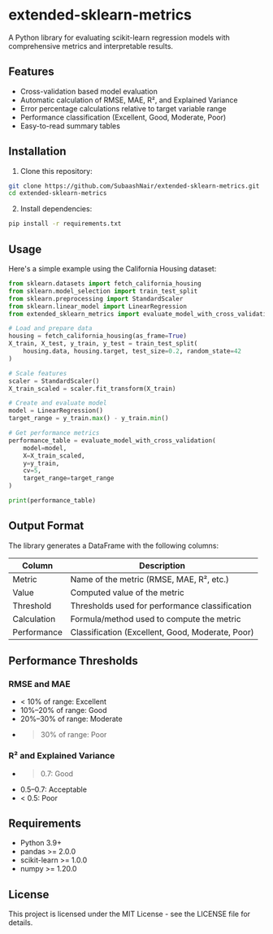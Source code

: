 # extended-sklearn-metrics

A Python library for evaluating scikit-learn regression models with comprehensive metrics and interpretable results.

## Features

- Cross-validation based model evaluation
- Automatic calculation of RMSE, MAE, R², and Explained Variance
- Error percentage calculations relative to target variable range
- Performance classification (Excellent, Good, Moderate, Poor)
- Easy-to-read summary tables

## Installation

1. Clone this repository:
```bash
git clone https://github.com/SubaashNair/extended-sklearn-metrics.git
cd extended-sklearn-metrics
```

2. Install dependencies:
```bash
pip install -r requirements.txt
```

## Usage

Here's a simple example using the California Housing dataset:

```python
from sklearn.datasets import fetch_california_housing
from sklearn.model_selection import train_test_split
from sklearn.preprocessing import StandardScaler
from sklearn.linear_model import LinearRegression
from extended_sklearn_metrics import evaluate_model_with_cross_validation

# Load and prepare data
housing = fetch_california_housing(as_frame=True)
X_train, X_test, y_train, y_test = train_test_split(
    housing.data, housing.target, test_size=0.2, random_state=42
)

# Scale features
scaler = StandardScaler()
X_train_scaled = scaler.fit_transform(X_train)

# Create and evaluate model
model = LinearRegression()
target_range = y_train.max() - y_train.min()

# Get performance metrics
performance_table = evaluate_model_with_cross_validation(
    model=model,
    X=X_train_scaled,
    y=y_train,
    cv=5,
    target_range=target_range
)

print(performance_table)
```

## Output Format

The library generates a DataFrame with the following columns:

| Column | Description |
|--------|-------------|
| Metric | Name of the metric (RMSE, MAE, R², etc.) |
| Value | Computed value of the metric |
| Threshold | Thresholds used for performance classification |
| Calculation | Formula/method used to compute the metric |
| Performance | Classification (Excellent, Good, Moderate, Poor) |

## Performance Thresholds

### RMSE and MAE
- < 10% of range: Excellent
- 10%–20% of range: Good
- 20%–30% of range: Moderate
- > 30% of range: Poor

### R² and Explained Variance
- > 0.7: Good
- 0.5–0.7: Acceptable
- < 0.5: Poor

## Requirements

- Python 3.9+
- pandas >= 2.0.0
- scikit-learn >= 1.0.0
- numpy >= 1.20.0

## License

This project is licensed under the MIT License - see the LICENSE file for details. 